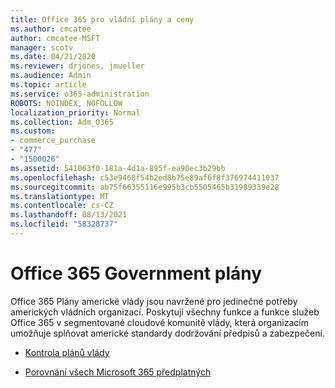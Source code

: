 ```yaml
---
title: Office 365 pro vládní plány a ceny
ms.author: cmcatee
author: cmcatee-MSFT
manager: scotv
ms.date: 04/21/2020
ms.reviewer: drjones, jmueller
ms.audience: Admin
ms.topic: article
ms.service: o365-administration
ROBOTS: NOINDEX, NOFOLLOW
localization_priority: Normal
ms.collection: Adm_O365
ms.custom:
- commerce_purchase
- "477"
- "1500026"
ms.assetid: 541063f0-181a-4d1a-895f-ea90ec3b29bb
ms.openlocfilehash: c53e9468f54b2ed8b75e89af6f8f376974411037
ms.sourcegitcommit: ab75f66355116e995b3cb5505465b31989339e28
ms.translationtype: MT
ms.contentlocale: cs-CZ
ms.lasthandoff: 08/13/2021
ms.locfileid: "58328737"
---
```

# <a name="office-365-government-plans"></a>Office 365 Government plány

Office 365 Plány americké vlády jsou navržené pro jedinečné potřeby amerických vládních organizací. Poskytují všechny funkce a funkce služeb Office 365 v segmentované cloudové komunitě vlády, která organizacím umožňuje splňovat americké standardy dodržování předpisů a zabezpečení.
  
- [Kontrola plánů vlády](https://products.office.com/government/compare-office-365-government-plans)

- [Porovnání všech Microsoft 365 předplatných](https://products.office.com/business/compare-more-office-365-for-business-plans)